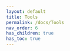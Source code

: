 ```yaml
---
layout: default
title: Tools
permalink: /docs/Tools
nav_order: 6
has_children: true
has_toc: true
---
```


